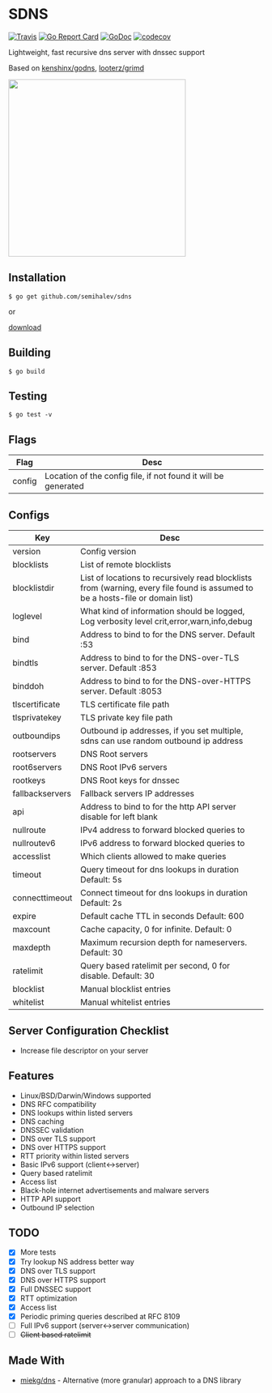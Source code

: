 # SDNS

[![Travis](https://img.shields.io/travis/semihalev/sdns.svg?style=flat-square)](https://travis-ci.org/semihalev/sdns)
[![Go Report Card](https://goreportcard.com/badge/github.com/semihalev/sdns?style=flat-square)](https://goreportcard.com/report/github.com/semihalev/sdns)
[![GoDoc](https://img.shields.io/badge/godoc-reference-blue.svg?style=flat-square)](http://godoc.org/github.com/semihalev/sdns)
[![codecov](https://codecov.io/gh/semihalev/sdns/branch/master/graph/badge.svg)](https://codecov.io/gh/semihalev/sdns)

Lightweight, fast recursive dns server with dnssec support

Based on [kenshinx/godns](https://github.com/kenshinx/godns), [looterz/grimd](https://github.com/looterz/grimd)

<img src="https://github.com/semihalev/sdns/blob/master/logo.png?raw=true" width="350">

## Installation

```shell
$ go get github.com/semihalev/sdns
```
or

[download](https://github.com/semihalev/sdns/releases)

## Building

```shell
$ go build
```

## Testing

```shell
$ go test -v
```

## Flags

| Flag        | Desc           | 
| ------------- |-------------| 
| config | Location of the config file, if not found it will be generated |


## Configs

| Key        | Desc           | 
| ------------- |-------------| 
| version | Config version |
| blocklists | List of remote blocklists |
| blocklistdir | List of locations to recursively read blocklists from (warning, every file found is assumed to be a hosts-file or domain list) |
| loglevel | What kind of information should be logged, Log verbosity level crit,error,warn,info,debug|
| bind | Address to bind to for the DNS server. Default :53|
| bindtls | Address to bind to for the DNS-over-TLS server. Default :853|
| binddoh | Address to bind to for the DNS-over-HTTPS server. Default :8053|
| tlscertificate | TLS certificate file path|
| tlsprivatekey | TLS private key file path|
| outboundips | Outbound ip addresses, if you set multiple, sdns can use random outbound ip address |
| rootservers | DNS Root servers |
| root6servers | DNS Root IPv6 servers |
| rootkeys | DNS Root keys for dnssec |
| fallbackservers | Fallback servers IP addresses |
| api | Address to bind to for the http API server disable for left blank |
| nullroute | IPv4 address to forward blocked queries to |
| nullroutev6 | IPv6 address to forward blocked queries to |
| accesslist | Which clients allowed to make queries |
| timeout | Query timeout for dns lookups in duration Default: 5s |
| connecttimeout | Connect timeout for dns lookups in duration Default: 2s |
| expire | Default cache TTL in seconds Default: 600 |
| maxcount | Cache capacity, 0 for infinite. Default: 0 |
| maxdepth | Maximum recursion depth for nameservers. Default: 30 |
| ratelimit | Query based ratelimit per second, 0 for disable. Default: 30 |
| blocklist | Manual blocklist entries |
| whitelist | Manual whitelist entries |

## Server Configuration Checklist

* Increase file descriptor on your server

## Features

* Linux/BSD/Darwin/Windows supported
* DNS RFC compatibility
* DNS lookups within listed servers
* DNS caching
* DNSSEC validation
* DNS over TLS support
* DNS over HTTPS support
* RTT priority within listed servers
* Basic IPv6 support (client<->server)
* Query based ratelimit
* Access list
* Black-hole internet advertisements and malware servers
* HTTP API support 
* Outbound IP selection

## TODO

- [x] More tests
- [x] Try lookup NS address better way
- [x] DNS over TLS support
- [x] DNS over HTTPS support
- [x] Full DNSSEC support
- [x] RTT optimization
- [x] Access list
- [x] Periodic priming queries described at RFC 8109
- [ ] Full IPv6 support (server<->server communication)
- [ ] ~~Client based ratelimit~~

## Made With

* [miekg/dns](https://github.com/miekg/dns) - Alternative (more granular) approach to a DNS library
